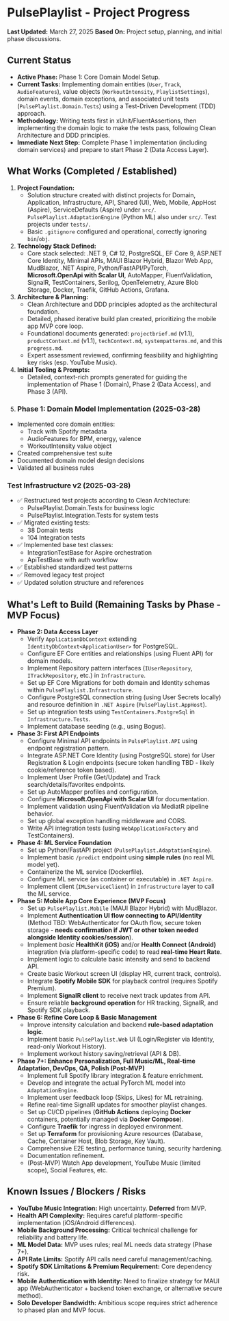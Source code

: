 # PulsePlaylist - Project Progress

**Last Updated:** March 27, 2025
**Based On:** Project setup, planning, and initial phase discussions.

## Current Status

- **Active Phase:** Phase 1: Core Domain Model Setup.
- **Current Tasks:** Implementing domain entities (`User`, `Track`, `AudioFeatures`), value objects (`WorkoutIntensity`, `PlaylistSettings`), domain events, domain exceptions, and associated unit tests (`PulsePlaylist.Domain.Tests`) using a Test-Driven Development (TDD) approach.
- **Methodology:** Writing tests first in xUnit/FluentAssertions, then implementing the domain logic to make the tests pass, following Clean Architecture and DDD principles.
- **Immediate Next Step:** Complete Phase 1 implementation (including domain services) and prepare to start Phase 2 (Data Access Layer).

## What Works (Completed / Established)

1.  **Project Foundation:**
    - Solution structure created with distinct projects for Domain, Application, Infrastructure, API, Shared (UI), Web, Mobile, AppHost (Aspire), ServiceDefaults (Aspire) under `src/`. `PulsePlaylist.AdaptationEngine` (Python ML) also under `src/`. Test projects under `tests/`.
    - Basic `.gitignore` configured and operational, correctly ignoring `bin`/`obj`.
2.  **Technology Stack Defined:**
    - Core stack selected: .NET 9, C# 12, PostgreSQL, EF Core 9, ASP.NET Core Identity, Minimal APIs, MAUI Blazor Hybrid, Blazor Web App, MudBlazor, .NET Aspire, Python/FastAPI/PyTorch, **Microsoft.OpenApi with Scalar UI**, AutoMapper, FluentValidation, SignalR, TestContainers, Serilog, OpenTelemetry, Azure Blob Storage, Docker, Traefik, GitHub Actions, Grafana.
3.  **Architecture & Planning:**
    - Clean Architecture and DDD principles adopted as the architectural foundation.
    - Detailed, phased iterative build plan created, prioritizing the mobile app MVP core loop.
    - Foundational documents generated: `projectbrief.md` (v1.1), `productContext.md` (v1.1), `techContext.md`, `systempatterns.md`, and this `progress.md`.
    - Expert assessment reviewed, confirming feasibility and highlighting key risks (esp. YouTube Music).
4.  **Initial Tooling & Prompts:**
    - Detailed, context-rich prompts generated for guiding the implementation of Phase 1 (Domain), Phase 2 (Data Access), and Phase 3 (API).
5.  ### Phase 1: Domain Model Implementation (2025-03-28)

- Implemented core domain entities:
  - Track with Spotify metadata
  - AudioFeatures for BPM, energy, valence
  - WorkoutIntensity value object
- Created comprehensive test suite
- Documented domain model design decisions
- Validated all business rules

### Test Infrastructure v2 (2025-03-28)

- ✅ Restructured test projects according to Clean Architecture:
  - PulsePlaylist.Domain.Tests for business logic
  - PulsePlaylist.Integration.Tests for system tests
- ✅ Migrated existing tests:
  - 38 Domain tests
  - 104 Integration tests
- ✅ Implemented base test classes:
  - IntegrationTestBase for Aspire orchestration
  - ApiTestBase with auth workflow
- ✅ Established standardized test patterns
- ✅ Removed legacy test project
- ✅ Updated solution structure and references

## What's Left to Build (Remaining Tasks by Phase - MVP Focus)

<!-- - **Phase 1: Core Domain Model (In Progress)**
  - Complete implementation of all entities (`User`, `Track`, `AudioFeatures`, `Playlist`, `WorkoutSession`), value objects (`WorkoutIntensity`, `PlaylistSettings`), domain events, domain exceptions, and domain services (`PlaylistCurationService`, `WorkoutAnalysisService`, `SpotifyMusicMetadataService`).
  - Ensure full unit test coverage for the Domain layer. -->

- **Phase 2: Data Access Layer**
  - Verify `ApplicationDbContext` extending `IdentityDbContext<ApplicationUser>` for PostgreSQL.
  - Configure EF Core entities and relationships (using Fluent API) for domain models.
  - Implement Repository pattern interfaces (`IUserRepository`, `ITrackRepository`, etc.) in `Infrastructure`.
  - Set up EF Core Migrations for both domain and Identity schemas within `PulsePlaylist.Infrastructure`.
  - Configure PostgreSQL connection string (using User Secrets locally) and resource definition in `.NET Aspire` (`PulsePlaylist.AppHost`).
  - Set up integration tests using `TestContainers.PostgreSql` in `Infrastructure.Tests`.
  - Implement database seeding (e.g., using Bogus).
- **Phase 3: First API Endpoints**
  - Configure Minimal API endpoints in `PulsePlaylist.API` using endpoint registration pattern.
  - Integrate ASP.NET Core Identity (using PostgreSQL store) for User Registration & Login endpoints (secure token handling TBD - likely cookie/reference token based).
  - Implement User Profile (Get/Update) and Track search/details/favorites endpoints.
  - Set up AutoMapper profiles and configuration.
  - Configure **Microsoft.OpenApi with Scalar UI** for documentation.
  - Implement validation using FluentValidation via MediatR pipeline behavior.
  - Set up global exception handling middleware and CORS.
  - Write API integration tests (using `WebApplicationFactory` and TestContainers).
- **Phase 4: ML Service Foundation**
  - Set up Python/FastAPI project (`PulsePlaylist.AdaptationEngine`).
  - Implement basic `/predict` endpoint using **simple rules** (no real ML model yet).
  - Containerize the ML service (Dockerfile).
  - Configure ML service (as container or executable) in `.NET Aspire`.
  - Implement client (`IMLServiceClient`) in `Infrastructure` layer to call the ML service.
- **Phase 5: Mobile App Core Experience (MVP Focus)**
  - Set up `PulsePlaylist.Mobile` (MAUI Blazor Hybrid) with MudBlazor.
  - Implement **Authentication UI flow connecting to API/Identity** (Method TBD: WebAuthenticator for OAuth flow, secure token storage - **needs confirmation if JWT or other token needed alongside Identity cookies/session**).
  - Implement _basic_ **HealthKit (iOS)** and/or **Health Connect (Android)** integration (via platform-specific code) to read **real-time Heart Rate**.
  - Implement logic to calculate basic intensity and send to backend API.
  - Create basic Workout screen UI (display HR, current track, controls).
  - Integrate **Spotify Mobile SDK** for playback control (requires Spotify Premium).
  - Implement **SignalR client** to receive next track updates from API.
  - Ensure reliable **background operation** for HR tracking, SignalR, and Spotify SDK playback.
- **Phase 6: Refine Core Loop & Basic Management**
  - Improve intensity calculation and backend **rule-based adaptation logic**.
  - Implement basic `PulsePlaylist.Web` UI (Login/Register via Identity, read-only Workout History).
  - Implement workout history saving/retrieval (API & DB).
- **Phase 7+: Enhance Personalization, Full Music/ML, Real-time Adaptation, DevOps, QA, Polish (Post-MVP)**
  - Implement full Spotify library integration & feature enrichment.
  - Develop and integrate the actual PyTorch ML model into `AdaptationEngine`.
  - Implement user feedback loop (Skips, Likes) for ML retraining.
  - Refine real-time SignalR updates for smoother playlist changes.
  - Set up CI/CD pipelines (**GitHub Actions** deploying **Docker** containers, potentially managed via **Docker Compose**).
  - Configure **Traefik** for ingress in deployed environment.
  - Set up **Terraform** for provisioning Azure resources (Database, Cache, Container Host, Blob Storage, Key Vault).
  - Comprehensive E2E testing, performance tuning, security hardening.
  - Documentation refinement.
  - (Post-MVP) Watch App development, YouTube Music (limited scope), Social Features, etc.

## Known Issues / Blockers / Risks

- **YouTube Music Integration:** High uncertainty. **Deferred** from MVP.
- **Health API Complexity:** Requires careful platform-specific implementation (iOS/Android differences).
- **Mobile Background Processing:** Critical technical challenge for reliability and battery life.
- **ML Model Data:** MVP uses rules; real ML needs data strategy (Phase 7+).
- **API Rate Limits:** Spotify API calls need careful management/caching.
- **Spotify SDK Limitations & Premium Requirement:** Core dependency risk.
- **Mobile Authentication with Identity:** Need to finalize strategy for MAUI app (WebAuthenticator + backend token exchange, or alternative secure method).
- **Solo Developer Bandwidth:** Ambitious scope requires strict adherence to phased plan and MVP focus.
